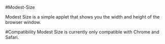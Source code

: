 #Modest-Size

Modest Size is a simple applet that shows you the width and height of the browser window.

#Compatibility
Modest Size is currently only compatible with Chrome and Safari.